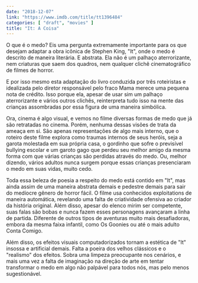 ```yaml
---
date: "2018-12-07"
link: "https://www.imdb.com/title/tt1396484"
categories: [ "draft", "movies" ]
title: "It: A Coisa"
---
```

O que é o medo? Eis uma pergunta extremamente importante para os que desejam adaptar a obra icônica de Stephen King, "It", onde o medo é descrito de maneira literária. E abstrata. Ela não é um palhaço aterrorizante, nem criaturas que saem dos quadros, nem qualquer clichê cinematográfico de filmes de horror.

E por isso mesmo esta adaptação do livro conduzida por três roteiristas e idealizada pelo diretor responsável pelo fraco Mama merece uma pequena nota de crédito. Isso porque ela, apesar de usar sim um palhaço aterrorizante e vários outros clichês, reinterpreta tudo isso na mente das crianças assombradas por essa figura de uma maneira simbólica.

Ora, cinema é algo visual, e vemos no filme diversas formas de medo que já são retratadas no cinema. Porém, nenhuma dessas visões de trata da ameaça em si. São apenas representações de algo mais interno, que o roteiro deste filme explora como traumas internos de seus heróis, seja a garota molestada em sua própria casa, o gordinho que sofre o previsível bullying escolar e um garoto gago que perdeu seu melhor amigo da mesma forma com que várias crianças são perdidas através do medo. Ou, melhor dizendo, vários adultos nunca surgem porque essas crianças presenciaram o medo em suas vidas, muito cedo.

Toda essa beleza de poesia a respeito do medo está contido em "It", mas ainda assim de uma maneira abstrata demais e pedestre demais para sair do medíocre gênero de horror fácil. O filme usa conhecidos exploitations de maneira automática, revelando uma falta de criatividade ofensiva ao criador da história original. Além disso, apesar do elenco mirim ser competente, suas falas são bobas e nunca fazem esses personagens avançaram a linha de partida. Diferente de outros tipos de aventuras muito mais desafiadoras, embora da mesma faixa infantil, como Os Goonies ou até o mais adulto Conta Comigo.

Além disso, os efeitos visuais computadorizados tornam a estética de "It" insossa e artificial demais. Falta a poeira dos velhos clássicos e o "realismo" dos efeitos. Sobra uma limpeza preocupante nos cenários, e mais uma vez a falta de imaginação na direção de arte em tentar transformar o medo em algo não palpável para todos nós, mas pelo menos sugestionável.
